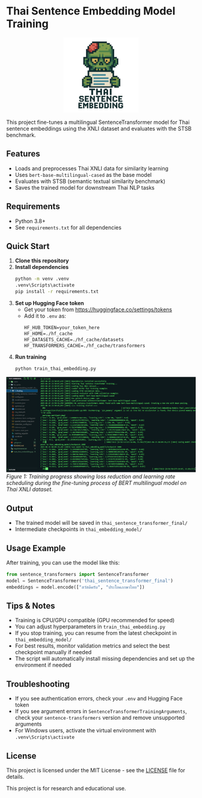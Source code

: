 # Thai Sentence Embedding Model Training

<div align="center">
  <img src="assets/images/logo.png" alt="Thai Sentence Embedding Logo" width="200"/>
</div>

This project fine-tunes a multilingual SentenceTransformer model for Thai sentence embeddings using the XNLI dataset and evaluates with the STSB benchmark.

## Features
- Loads and preprocesses Thai XNLI data for similarity learning
- Uses `bert-base-multilingual-cased` as the base model
- Evaluates with STSB (semantic textual similarity benchmark)
- Saves the trained model for downstream Thai NLP tasks

## Requirements
- Python 3.8+
- See `requirements.txt` for all dependencies

## Quick Start
1. **Clone this repository**
2. **Install dependencies**
   ```sh
   python -m venv .venv
   .venv\Scripts\activate
   pip install -r requirements.txt
   ```
3. **Set up Hugging Face token**
   - Get your token from https://huggingface.co/settings/tokens
   - Add it to `.env` as:
     ```
     HF_HUB_TOKEN=your_token_here
     HF_HOME=./hf_cache
     HF_DATASETS_CACHE=./hf_cache/datasets
     HF_TRANSFORMERS_CACHE=./hf_cache/transformers
     ```
4. **Run training**
   ```sh
   python train_thai_embedding.py
   ```

![Thai Sentence Embedding Training Process](assets/images/image1.png)
*Figure 1: Training progress showing loss reduction and learning rate scheduling during the fine-tuning process of BERT multilingual model on Thai XNLI dataset.*

## Output
- The trained model will be saved in `thai_sentence_transformer_final/`
- Intermediate checkpoints in `thai_embedding_model/`

## Usage Example
After training, you can use the model like this:
```python
from sentence_transformers import SentenceTransformer
model = SentenceTransformer('thai_sentence_transformer_final')
embeddings = model.encode(["สวัสดีครับ", "ประโยคภาษาไทย"])
```

## Tips & Notes
- Training is CPU/GPU compatible (GPU recommended for speed)
- You can adjust hyperparameters in `train_thai_embedding.py`
- If you stop training, you can resume from the latest checkpoint in `thai_embedding_model/`
- For best results, monitor validation metrics and select the best checkpoint manually if needed
- The script will automatically install missing dependencies and set up the environment if needed

## Troubleshooting
- If you see authentication errors, check your `.env` and Hugging Face token
- If you see argument errors in `SentenceTransformerTrainingArguments`, check your `sentence-transformers` version and remove unsupported arguments
- For Windows users, activate the virtual environment with `.venv\Scripts\activate`

## License
This project is licensed under the MIT License - see the [LICENSE](LICENSE) file for details.

This project is for research and educational use.
